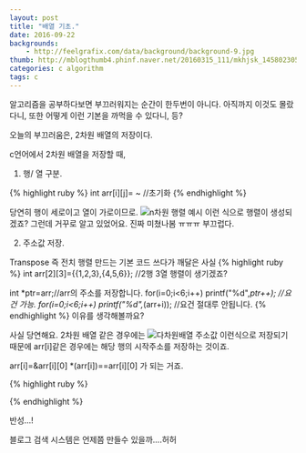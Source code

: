 ```yaml
---
layout: post
title: "배열 기초."
date: 2016-09-22
backgrounds:
    - http://feelgrafix.com/data/background/background-9.jpg
thumb: http://mblogthumb4.phinf.naver.net/20160315_111/mkhjsk_1458023052522xOxyW_GIF/015.gif?type=w2
categories: c algorithm
tags: c
---
```


알고리즘을 공부하다보면 부끄러워지는 순간이 한두번이 아니다. 아직까지 이것도 몰랐다니, 또한 어떻게 이런 기본을 까먹을 수 있다니, 등?

오늘의 부끄러움은, 2차원 배열의 저장이다.

c언어에서 2차원 배열을 저장할 때,

1. 행/ 열 구분.

{% highlight ruby %}
int arr[i][j]= ~ //초기화
{% endhighlight %}

당연히 행이 세로이고 열이 가로이므로.
![n차원 행렬 예시](https://s3.ap-northeast-2.amazonaws.com/matilda38.github.io/screen1.png)
이런 식으로 행렬이 생성되겠죠? 그런데 거꾸로 알고 있었어요. 진짜 미쳤나봄 ㅠㅠㅠ 부끄럽다.

2. 주소값 저장.

Transpose 즉 전치 행렬 만드는 기본 코드 쓰다가 깨달은 사실
{% highlight ruby %}
int arr[2][3]={{1,2,3},{4,5,6}}; //2행 3열 행렬이 생기겠죠?

int *ptr=arr;//arr의 주소를 저장합니다.
for(i=0;i<6;i++)
    printf("%d",*ptr++); //요건 가능.
for(i=0;i<6;i++)
    printf("%d",*(arr+i)); //요건 절대루 안됩니다.
{% endhighlight %}
이유를 생각해볼까요?

사실 당연해요. 2차원 배열 같은 경우에는
![다차원배열 주소값](https://s3.ap-northeast-2.amazonaws.com/matilda38.github.io/screen3.png)
이런식으로 저장되기 때문에 arr[i]같은 경우에는 해당 행의 시작주소를 저장하는 것이죠.

arr[i]=&arr[i][0]
*(arr[i])==arr[i][0]
가 되는 거죠.

{% highlight ruby %}

{% endhighlight %}


반성...!

블로그 검색 시스템은 언제쯤 만들수 있을까....허허

